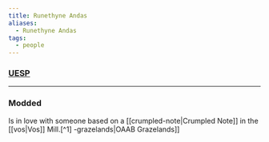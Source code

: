 ```yaml
---
title: Runethyne Andas
aliases:
  - Runethyne Andas
tags:
  - people
---
```

### [UESP](https://en.uesp.net/wiki/Morrowind:Vos#Runethyne_Andas)

***
### Modded
Is in love with someone based on a [[crumpled-note|Crumpled Note]] in the [[vos|Vos]] Mill.[^1]
-grazelands|OAAB Grazelands]]